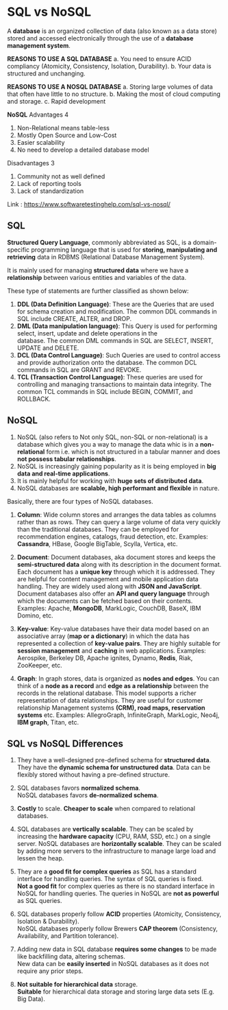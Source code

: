 # SQL vs NoSQL

A **database** is an organized collection of data (also known as a data store) stored and accessed electronically 
through the use of a **database management system**.

**REASONS TO USE A SQL DATABASE**
a. You need to ensure ACID compliancy (Atomicity, Consistency, Isolation, Durability).
b. Your data is structured and unchanging.

**REASONS TO USE A NOSQL DATABASE**
a. Storing large volumes of data that often have little to no structure.
b. Making the most of cloud computing and storage.
c. Rapid development

**NoSQL**
Advantages 4
1. Non-Relational means table-less
2. Mostly Open Source and Low-Cost
3. Easier scalability
4. No need to develop a detailed database model

Disadvantages 3
1. Community not as well defined
2. Lack of reporting tools
3. Lack of standardization

Link : https://www.softwaretestinghelp.com/sql-vs-nosql/

## SQL
**Structured Query Language**, commonly abbreviated as SQL, is a domain-specific programming language that is used for 
**storing, manipulating and retrieving** data in RDBMS (Relational Database Management System).

It is mainly used for managing **structured data** where we have a **relationship** between various entities and variables
of the data.

These type of statements are further classified as shown below:
1. **DDL (Data Definition Language)**: These are the Queries that are used for schema creation and modification. The common DDL 
   commands in SQL include CREATE, ALTER, and DROP.
2. **DML (Data manipulation language)**: This Query is used for performing select, insert, update and delete operations in the    
   database. The common DML commands in SQL are SELECT, INSERT, UPDATE and DELETE.
3. **DCL (Data Control Language)**: Such Queries are used to control access and provide authorization onto the database. The 
   common DCL commands in SQL are GRANT and REVOKE.
4. **TCL (Transaction Control Language)**: These queries are used for controlling and managing transactions to maintain data 
   integrity. The common TCL commands in SQL include BEGIN, COMMIT, and ROLLBACK.

## NoSQL

1. NoSQL (also refers to Not only SQL, non-SQL or non-relational) is a database which gives you a way to manage the data whic
   is in a **non-relational** form i.e. which is not structured in a tabular manner and does **not possess tabular relationships**.
2. NoSQL is increasingly gaining popularity as it is being employed in **big data and real-time applications**. 
3. It is mainly helpful for working with **huge sets of distributed data**. 
4. NoSQL databases are **scalable, high performant and flexible** in nature.

Basically, there are four types of NoSQL databases.

1. **Column**: Wide column stores and arranges the data tables as columns rather than as rows.
   They can query a large volume of data very quickly than the traditional databases. They can be employed for recommendation 
   engines, catalogs, fraud detection, etc.
   Examples: **Cassandra**, HBase, Google BigTable, Scylla, Vertica, etc.

2. **Document**: Document databases, aka document stores and keeps the **semi-structured data** along with its description
   in the document format. Each document has a **unique key** through which it is addressed. They are helpful for content management and mobile application data handling. They are widely used along with **JSON and JavaScript**. Document databases also offer an **API and query language** through which the documents can be fetched based on their contents.
   Examples: Apache, **MongoDB**, MarkLogic, CouchDB, BaseX, IBM Domino, etc.

3. **Key-value**: Key-value databases have their data model based on an associative array (**map or a dictionary**) in which
  the data has represented a collection of **key-value pairs**. They are highly suitable for **session management** and 
  **caching** in web applications.
  Examples: Aerospike, Berkeley DB, Apache ignites, Dynamo, **Redis**, Riak, ZooKeeper, etc.

4. **Graph**: In graph stores, data is organized as **nodes and edges**. You can think of a **node as a record** and 
   **edge as a relationship** between the records in the relational database. This model supports a richer representation
   of data relationships. They are useful for customer relationship Management systems **(CRM), road maps, reservation systems** 
   etc.
   Examples: AllegroGraph, InfiniteGraph, MarkLogic, Neo4j, **IBM graph**, Titan, etc.


## SQL vs NoSQL Differences
1. They have a well-designed pre-defined schema for **structured data**.	
   They have the **dynamic schema for unstructured data**. Data can be flexibly stored without having a pre-defined structure.

2. SQL databases favors **normalized schema**.	
   NoSQL databases favors **de-normalized schema**.

3. **Costly** to scale.	
   **Cheaper to scale** when compared to relational databases.

4. SQL databases are **vertically scalable**. They can be scaled by increasing the **hardware capacity** (CPU, RAM, SSD, etc.) on a 
   single   server.	
   NoSQL databases are **horizontally scalable**. They can be scaled by adding more servers to the infrastructure to manage large load 
   and lessen the heap.

5. They are a **good fit for complex queries** as SQL has a standard interface for handling queries. The syntax of SQL queries is 
   fixed. 	
   **Not a good fit** for complex queries as there is no standard interface in NoSQL for handling queries. The queries in 
   NoSQL are **not as powerful** as SQL queries.

6. SQL databases properly follow **ACID** properties (Atomicity, Consistency, Isolation & Durability).	
   NoSQL databases properly follow Brewers **CAP theorem** (Consistency, Availability, and Partition tolerance).

7. Adding new data in SQL database **requires some changes** to be made like backfilling data, altering schemas.	
   New data can be **easily inserted** in NoSQL databases as it does not require any prior steps.

8. **Not suitable for hierarchical data** storage.	
   **Suitable** for hierarchical data storage and storing large data sets (E.g. Big Data).
